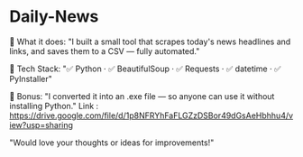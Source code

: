 # Daily-News

🔹 What it does:
"I built a small tool that scrapes today's news headlines and links, and saves them to a CSV — fully automated."

🔹 Tech Stack:
"✅ Python · ✅ BeautifulSoup · ✅ Requests · ✅ datetime · ✅ PyInstaller"

🔹 Bonus:
"I converted it into an .exe file — so anyone can use it without installing Python."
Link : https://drive.google.com/file/d/1p8NFRYhFaFLGZzDSBor49dGsAeHbhhu4/view?usp=sharing

"Would love your thoughts or ideas for improvements!"
